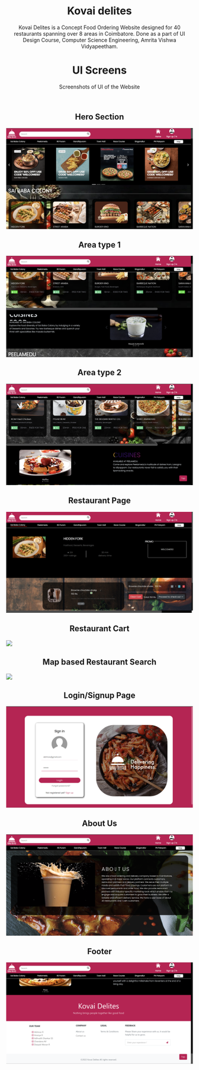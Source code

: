 <h1 align="center">Kovai delites</h1>
<p align="center">Kovai Delites is a Concept Food Ordering Website designed for 40 restaurants spanning over 8 areas in Coimbatore. Done as a part of UI Design Course, Computer Science Engineering, Amrita Vishwa Vidyapeetham.</p>

<h1 align="center">UI Screens</h1>
<p align="center">Screenshots of UI of the Website</p>

<br>
<h2 align="center">Hero Section</h2>
<img align="center" src="./Resources/hero_ss.png"/>

<h2 align="center">Area type 1</h2>
<img align="center" src="./Resources/section_1_ss.png"/>

<h2 align="center">Area type 2</h2>
<img align="center" src="./Resources/section_2_ss.png"/>

<h2 align="center">Restaurant Page</h2>
<img align="center" src="./Resources/restaurant_page_ss.png"/>

<h2 align="center">Restaurant Cart</h2>
<img align="center" src="./Resources/restaurant_cart_ss.png"/>

<h2 align="center">Map based Restaurant Search</h2>
<img align="center" src="./Resources/map_ss.png"/>

<h2 align="center">Login/Signup Page</h2>
<img align="center" src="./Resources/sign_in_ss.png"/>

<h2 align="center">About Us</h2>
<img align="center" src="./Resources/about_us_ss.png"/>

<h2 align="center">Footer</h2>
<img align="center" src="./Resources/footer_ss.png"/>
